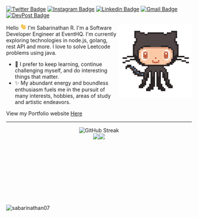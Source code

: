 <!-- <h2> 𝐇𝐞𝐥𝐥𝐨 &nbsp; 𝐭𝐡𝐞𝐫𝐞, &nbsp; 𝐟𝐞𝐥𝐥𝐨𝐰 &nbsp;<𝚌𝚘𝚍𝚎𝚛𝚜/>! &nbsp; <img src="https://github.com/Sabarinathan07/Sabarinathan07/blob/main/assets/Hi.gif?raw=true" width="20px"></h2> -->

[![Twitter Badge](https://img.shields.io/twitter/url?url=https%3A%2F%2Ftwitter.com%2Fsabari_nathan07&label=%40sabari_nathan07)](https://twitter.com/sabari_nathan07)
[![Instagram Badge](https://img.shields.io/badge/sabari__nathan07-%23E4405F.svg?&style=flat-square&logo=instagram&logoColor=white)](https://www.instagram.com/sabari_nathan07/)
[![Linkedin Badge](https://img.shields.io/badge/-SabariNathan-blue?style=flat-square&logo=Linkedin&logoColor=white&link=https://www.linkedin.com/in/Sabarinathan07/)](https://www.linkedin.com/in/Sabarinathan07/)
[![Gmail Badge](https://img.shields.io/badge/-r.sabarinathan02@gmail.com-c14438?style=flat-square&logo=Gmail&logoColor=white&link=mailto:r.sabarinathan02@gmail.com)](mailto:r.sabarinathan02@gmail.com)
[![DevPost Badge](https://img.shields.io/badge/-sabarinathan07-073e54?style=flat-square&logo=Devpost&logoColor=white&link=https://devpost.com/Sabarinathan07)](https://devpost.com/Sabarinathan07)

<img align='right' src='https://github.com/Sabarinathan07/Sabarinathan07/blob/main/assets/Git.gif?raw=true' width='200"'>

Hello <img src="https://github.com/Sabarinathan07/Sabarinathan07/blob/main/assets/Hi.gif?raw=true" width="17px"> I'm Sabarinathan R. I'm a Software Developer Engineer at EventHQ. I'm currently exploring technologies in node.js, golang, rest API and more. I love to solve Leetcode problems using java.

- 🔭 I prefer to keep learning, continue challenging myself, and do interesting things that matter.
- ✨ My abundant energy and boundless enthusiasm fuels me in the pursuit of many interests, hobbies, areas of study and artistic endeavors.

View my Portfolio website [Here](https://sabari.dev/)

---

<div align="center">
   <img
    src="https://git-hub-streak-stats.vercel.app?user=sabarinathan07&theme=hacker&border_radius=20&date_format=M%20j%5B%2C%20Y%5D&card_width=500"
    alt="GitHub Streak"
    height="200px" />
  </div>

  <div align="center"
   style="height: '180px'; display: flex; align-items: center; margin: '20px 0px'; justify-content: center; ">
   <img
    src="https://github-readme-stats.vercel.app/api/top-langs/?username=sabarinathan07&theme=blue-green&show_icons=true&hide_border=false&layout=compact&border_radius=20"
    height="180px" />
   <img
    src="https://github-readme-stats.vercel.app/api?username=sabarinathan07&theme=blue-green&show_icons=true&hide_border=false&count_private=true&border_radius=20"
    height="180px" />
  </div>

<p align="left"> <img src="https://komarev.com/ghpvc/?username=sabarinathan07&label=Profile%20Views&color=0e75b6&style=flat" alt="sabarinathan07" /> </p>

<!--
**Sabarinathan07/Sabarinathan07** is a ✨ _special_ ✨ repository because its `README.md` (this file) appears on your GitHub profile.

Here are some ideas to get you started

- 🔭 I’m currently working on ...
- 🌱 I’m currently learning ...
- 👯 I’m looking to collaborate on ...
- 🤔 I’m looking for help with ...
- 💬 Ask me about ...
- 📫 How to reach me: ...
- 😄 Pronouns: ...
- ⚡ Fun fact
-->

<!-- <p align="center" width='100px' >
<img src="https://github-readme-stats.vercel.app/api/top-langs/?username=sabarinathan07&layout=compact&theme=github_dark" width='35.5%'/> -->

<!-- <img src="https://github-readme-streak-stats.herokuapp.com/?user=sabarinathan07&theme=highcontrast"width="50%"/> -->
<!-- <a href="https://git.io/streak-stats"><img src="https://git-hub-streak-stats.vercel.app?user=sabarinathan07&theme=github_dark&date_format=M%20j%5B%2C%20Y%5D" width="50% alt="GitHub Streak" /></a>
</p> -->

<!-- [![Readme Card](https://github-readme-stats.vercel.app/api/pin/?username=sabarinathan07&repo=blog-mern&theme=dark)](https://github.com/Sabarinathan07/BLOG-MERN) -->

<!-- ![visitors](https://visitor-badge.glitch.me/badge?page_id=sabarinathan07.sabarinathan07) -->

<!--   ![Sabarinathan's GitHub stats](https://github-readme-stats.vercel.app/api?username=sabarinathan07&theme=dark&show_icons=true)

![Top Langs](https://github-readme-stats.vercel.app/api/top-langs/?username=sabarinathan07&layout=compact&theme=dark)

![Github Streak](https://github-readme-streak-stats.herokuapp.com/?user=sabarinathan07&theme=dark) -->
